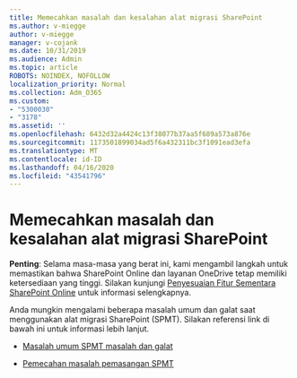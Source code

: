 ```yaml
---
title: Memecahkan masalah dan kesalahan alat migrasi SharePoint
ms.author: v-miegge
author: v-miegge
manager: v-cojank
ms.date: 10/31/2019
ms.audience: Admin
ms.topic: article
ROBOTS: NOINDEX, NOFOLLOW
localization_priority: Normal
ms.collection: Adm_O365
ms.custom:
- "5300030"
- "3178"
ms.assetid: ''
ms.openlocfilehash: 6432d32a4424c13f38077b37aa5f689a573a876e
ms.sourcegitcommit: 1173501899034ad5f6a432311bc3f1091ead3efa
ms.translationtype: MT
ms.contentlocale: id-ID
ms.lasthandoff: 04/16/2020
ms.locfileid: "43541796"
---
```

# <a name="troubleshooting-sharepoint-migration-tool-issues-and-errors"></a>Memecahkan masalah dan kesalahan alat migrasi SharePoint

**Penting**: Selama masa-masa yang berat ini, kami mengambil langkah untuk memastikan bahwa SharePoint Online dan layanan OneDrive tetap memiliki ketersediaan yang tinggi. Silakan kunjungi [Penyesuaian Fitur Sementara SharePoint Online](https://aka.ms/ODSPAdjustments) untuk informasi selengkapnya.

Anda mungkin mengalami beberapa masalah umum dan galat saat menggunakan alat migrasi SharePoint (SPMT). Silakan referensi link di bawah ini untuk informasi lebih lanjut.

- [Masalah umum SPMT masalah dan galat](https://docs.microsoft.com/sharepointmigration/troubleshooting-common-spmt-issues)

- [Pemecahan masalah pemasangan SPMT](https://docs.microsoft.com/sharepointmigration/spmt-install-issues)
